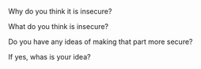 Why do you think it is insecure?


What do you think is insecure?


Do you have any ideas of making that part more secure?


If yes, whas is your idea?



